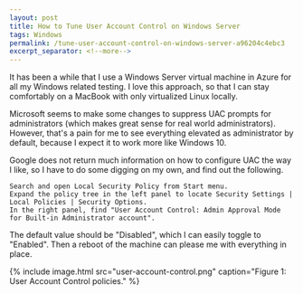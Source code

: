 ```yaml
---
layout: post
title: How to Tune User Account Control on Windows Server
tags: Windows
permalink: /tune-user-account-control-on-windows-server-a96204c4ebc3
excerpt_separator: <!--more-->
---
```

It has been a while that I use a Windows Server virtual machine in Azure for all my Windows related testing. I love this approach, so that I can stay comfortably on a MacBook with only virtualized Linux locally.

Microsoft seems to make some changes to suppress UAC prompts for administrators (which makes great sense for real world administrators). However, that's a pain for me to see everything elevated as administrator by default, because I expect it to work more like Windows 10.
<!--more-->

Google does not return much information on how to configure UAC the way I like, so I have to do some digging on my own, and find out the following.

    Search and open Local Security Policy from Start menu.
    Expand the policy tree in the left panel to locate Security Settings | Local Policies | Security Options.
    In the right panel, find "User Account Control: Admin Approval Mode for Built-in Administrator account".

The default value should be "Disabled", which I can easily toggle to "Enabled". Then a reboot of the machine can please me with everything in place.

{% include image.html
src="user-account-control.png" caption="Figure 1: User Account Control policies." %}
